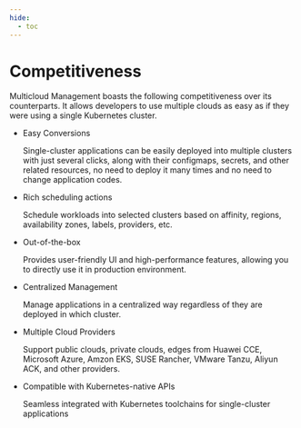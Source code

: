 ```yaml
---
hide:
  - toc
---
```


# Competitiveness

Multicloud Management boasts the following competitiveness over its counterparts. It allows developers to use multiple clouds as easy as if they were using a single Kubernetes cluster.

- Easy Conversions

    Single-cluster applications can be easily deployed into multiple clusters with just several clicks, along with their configmaps, secrets, and other related resources, no need to deploy it many times and no need to change application codes.

- Rich scheduling actions

    Schedule workloads into selected clusters based on affinity, regions, availability zones, labels, providers, etc.

- Out-of-the-box

    Provides user-friendly UI and high-performance features, allowing you to directly use it in production environment.

- Centralized Management

    Manage applications in a centralized way regardless of they are deployed in which cluster.

- Multiple Cloud Providers

    Support public clouds, private clouds, edges from Huawei CCE, Microsoft Azure, Amzon EKS, SUSE Rancher, VMware Tanzu, Aliyun ACK, and other providers.

- Compatible with Kubernetes-native APIs

    Seamless integrated with Kubernetes toolchains for single-cluster applications
